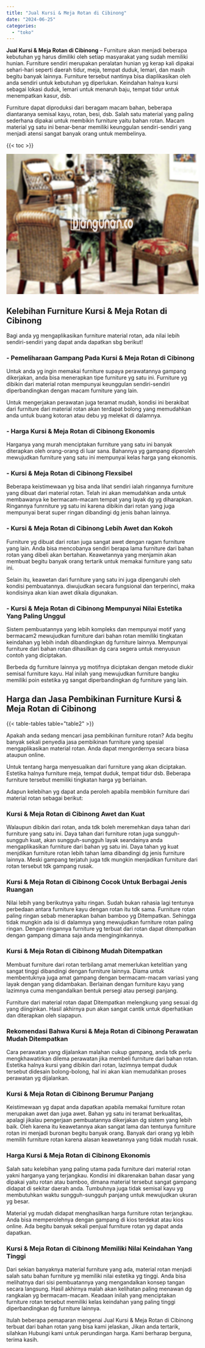 ```yaml
---
title: "Jual Kursi & Meja Rotan di Cibinong"
date: "2024-06-25"
categories: 
  - "toko"
---
```


**Jual Kursi & Meja Rotan di Cibinong** – Furniture akan menjadi beberapa kebutuhan yg harus dimiliki oleh setiap masyarakat yang sudah memiliki hunian. Furniture sendiri merupakan peralatan hunian yg kerap kali dipakai sehari-hari seperti daerah tidur, meja, tempat duduk, lemari, dan masih begitu banyak lainnya. Furniture tersebut nantinya bisa diaplikasikan oleh anda sendiri untuk kebutuhan yg diperlukan. Keindahan halnya kursi sebagai lokasi duduk, lemari untuk menaruh baju, tempat tidur untuk menempatkan kasur, dsb.

Furniture dapat diproduksi dari beragam macam bahan, beberapa diantaranya semisal kayu, rotan, besi, dsb. Salah satu material yang paling sederhana dipakai untuk membikin furniture yaitu bahan rotan. Macam material yg satu ini benar-benar memiliki keunggulan sendiri-sendiri yang menjadi atensi sangat banyak orang untuk membelinya.

{{< toc >}}

![Jual Kursi & Meja Rotan di Cibinong](/images/kursi-meja-rotan-murah18.png)

## Kelebihan Furniture Kursi & Meja Rotan di Cibinong

Bagi anda yg mengaplikasikan furniture material rotan, ada nilai lebih sendiri-sendiri yang dapat anda dapatkan sbg berikut!

### \- Pemeliharaan Gampang Pada Kursi & Meja Rotan di Cibinong

Untuk anda yg ingin memakai furniture supaya perawatannya gampang dikerjakan, anda bisa menerapkan tipe furniture yg satu ini. Furniture yg dibikin dari material rotan mempunyai keunggulan sendiri-sendiri diperbandingkan dengan macam furniture yang lain.

Untuk mengerjakan perawatan juga teramat mudah, kondisi ini berakibat dari furniture dari material rotan akan terdapat bolong yang memudahkan anda untuk buang kotoran atau debu yg melekat di dalamnya.

### \- Harga Kursi & Meja Rotan di Cibinong Ekonomis

Harganya yang murah menciptakan furniture yang satu ini banyak diterapkan oleh orang-orang di luar sana. Bahannya yg gampang diperoleh mewujudkan furniture yang satu ini mempunyai kelas harga yang ekonomis.

### \- Kursi & Meja Rotan di Cibinong Flexsibel

Beberapa keistimewaan yg bisa anda lihat sendiri ialah ringannya furniture yang dibuat dari material rotan. Telah ini akan memudahkan anda untuk membawanya ke bermacam-macam tempat yang layak dg yg diharapkan. Ringannya funrniture yg satu ini karena dibikin dari rotan yang juga mempunyai berat super ringan dibandingi dg jenis bahan lainnya.

### \- Kursi & Meja Rotan di Cibinong Lebih Awet dan Kokoh

Furniture yg dibuat dari rotan juga sangat awet dengan ragam furniture yang lain. Anda bisa mencobanya sendiri berapa lama furniture dari bahan rotan yang dibeli akan bertahan. Keawetannya yang menjamin akan membuat begitu banyak orang tertarik untuk memakai furniture yang satu ini.

Selain itu, keawetan dari furniture yang satu ini juga dipengaruhi oleh kondisi pembuatannya. diwujudkan secara fungsional dan terperinci, maka kondisinya akan kian awet dikala digunakan.

### \- Kursi & Meja Rotan di Cibinong Mempunyai Nilai Estetika Yang Paling Unggul

Sistem pembuatannya yang lebih kompleks dan mempunyai motif yang bermacam2 mewujudkan furniture dari bahan rotan memiliki tingkatan keindahan yg lebih indah dibandingkan dg furniture lainnya. Mempunyai furniture dari bahan rotan dihasilkan dg cara segera untuk menyusun contoh yang diciptakan.

Berbeda dg furniture lainnya yg motifnya diciptakan dengan metode diukir semisal furniture kayu. Hal inilah yang mewujudkan furniture bangku memiliki poin estetika yg sangat diperbandingkan dg furniture yang lain.

## Harga dan Jasa Pembikinan Furniture Kursi & Meja Rotan di Cibinong

{{< table-tables table="table2" >}}

Apakah anda sedang mencari jasa pembikinan furniture rotan? Ada begitu banyak sekali penyedia jasa pembikinan furniture yang spesial mengaplikasikan material rotan. Anda dapat mengordernya secara biasa ataupun online.

Untuk tentang harga menyesuaikan dari furniture yang akan diciptakan. Estetika halnya furniture meja, tempat duduk, tempat tidur dsb. Beberapa furniture tersebut memiliki tingkatan harga yg berlainan.

Adapun kelebihan yg dapat anda peroleh apabila membikin furniture dari material rotan sebagai berikut:

### Kursi & Meja Rotan di Cibinong Awet dan Kuat

Walaupun dibikin dari rotan, anda tdk boleh meremehkan daya tahan dari furniture yang satu ini. Daya tahan dari furniture rotan juga sungguh-sungguh kuat, akan sungguh-sungguh layak seandainya anda mengaplikasikan furniture dari bahan yg satu ini. Daya tahan yg kuat menjdikan furniture rotan lebih tahan lama dibandingi dg jenis furniture lainnya. Meski gampang terjatuh juga tdk mungkin menjadikan furniture dari rotan tersebut tdk gampang rusak.

### Kursi & Meja Rotan di Cibinong Cocok Untuk Berbagai Jenis Ruangan

Nilai lebih yang berikutnya yaitu ringan. Sudah bukan rahasia lagi tentunya perbedaan antara furniture kayu dengan rotan itu tdk sama. Furniture rotan paling ringan sebab menerapkan bahan bamboo yg Ditempatkan. Sehingga tidak mungkin ada isi di dalamnya yang mewujudkan furniture rotan paling ringan. Dengan ringannya furniture yg terbuat dari rotan dapat ditempatkan dengan gampang dimana saja anda menginginkannya.

### Kursi & Meja Rotan di Cibinong Mudah Ditempatkan

Membuat furniture dari rotan terbilang amat memerlukan ketelitian yang sangat tinggi dibandingi dengan furniture lainnya. Diama untuk membentuknya juga amat gampang dengan bermacam-macam variasi yang layak dengan yang didambakan. Berlainan dengan furniture kayu yang lazimnya cuma mengandalkan bentuk persegi atau persegi panjang.

Furniture dari material rotan dapat Ditempatkan melengkung yang sesuai dg yang diinginkan. Hasil akhirnya pun akan sangat cantik untuk diperhatikan dan diterapkan oleh siapapun.

### Rekomendasi Bahwa Kursi & Meja Rotan di Cibinong Perawatan Mudah Ditempatkan

Cara perawatan yang dijalankan malahan cukup gampang, anda tdk perlu mengkhawatirkan dilema perawatan jika membeli furniture dari bahan rotan. Estetika halnya kursi yang dibikin dari rotan, lazimnya tempat duduk tersebut didesain bolong-bolong, hal ini akan kian memudahkan proses perawatan yg dijalankan.

### Kursi & Meja Rotan di Cibinong Berumur Panjang

Keistimewaan yg dapat anda dapatkan apabila memakai furniture rotan merupakan awet dan juga awet. Bahan yg satu ini teramat berkualitas, apalagi jikalau pengerjaan pembuatannya dikerjakan dg sistem yang lebih baik. Oleh karena itu keawetannya akan sangat lama dan tentunya furniture rotan ini menjadi buronan begitu banyak orang. Banyak dari orang yg lebih memilih furniture rotan karena alasan keawetannya yang tidak mudah rusak.

### Harga Kursi & Meja Rotan di Cibinong Ekonomis

Salah satu kelebihan yang paling utama pada furniture dari material rotan yakni harganya yang terjangkau. Kondisi ini dikarenakan bahan dasar yang dipakai yaitu rotan atau bamboo, dimana material tersebut sangat gampang didapat di sekitar daerah anda. Tumbuhnya juga tidak semisal kayu yg membutuhkan waktu sungguh-sungguh panjang untuk mewujudkan ukuran yg besar.

Material yg mudah didapat menghasilkan harga furniture rotan terjangkau. Anda bisa memperolehnya dengan gampang di kios terdekat atau kios online. Ada begitu banyak sekali penjual furniture rotan yg dapat anda dapatkan.

### Kursi & Meja Rotan di Cibinong Memiliki Nilai Keindahan Yang Tinggi

Dari sekian banyaknya material furniture yang ada, material rotan menjadi salah satu bahan furniture yg memiliki nilai estetika yg tinggi. Anda bisa melihatnya dari sisi pembuatannya yang mengandalkan konsep tangan secara langsung. Hasil akhirnya malah akan kelihatan paling menawan dg rangkaian yg bermacam-macam. Keadaan inilah yang menciptakan furniture rotan tersebut memiliki kelas keindahan yang paling tinggi diperbandingkan dg furniture lainnya.

Itulah beberapa pemaparan mengenai Jual Kursi & Meja Rotan di Cibinong terbuat dari bahan rotan yang bisa kami jelaskan, Jikan anda tertarik, silahkan Hubungi kami untuk perundingan harga. Kami berharap berguna, terima kasih.

